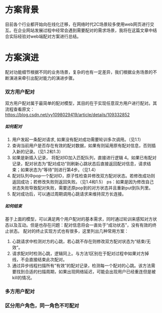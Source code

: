 # 方案背景
目前各个行业都开始向在线化迁移，在网络时代2C场景较多使用web网页进行交互。在企业网站发展过程中经常会遇到需要配对的需求场景，我将在这篇文章中结合实际经验对web端配对方案进行总结。

# 方案演进
配对功能细节根据不同的业务场景，复杂的也有一定差异，我们根据业务场景的不断演进来牵引出配对能力的演进步骤。

### 双方用户配对

双方用户配对属于最简单的配对模型，其目的在于实现任意双方用户进行配对。其流程查看原文：https://blog.csdn.net/yy1098029419/article/details/109332852
##### 如何配对
1. 用户发起一条配对请求, 如果没有配对成功需要轮训多次调用。（见1.1）
2. 查询当前用户是否存在有效的配对数据，如果有则延用原有配对信息，否则插入新的记录。（见1.2和1.3）
3. 如果是新插入记录， 将配对ID加入匹配队列，直接进行逻辑 4。如果已有配对记录，配对状态为“配对成功”则刷新心跳状态后直接返回配对信息，请求结束；如果状态为“等待”则进行第4步。（见1.4）
4. 配对队列中pop一个配对ID，原子性检查并修改双方配对状态。若修改成功则返回成功；若修改失败则返回失败。（见1.4和1.5）
		ps：如果是因为修改自己状态失败导致配对失败，需要还原pop到的对方状态并且重新put到队列里。
6. 配对成功后，可以通过周期调用心跳请求来维持双方长连接。
##### 如何结束
基于上面的模型，可以满足两个用户配对的基本需求，同时通过轮训来感知对方状态以及互动。但是也存在问题：配对信息将会一直处于“成功状态”，没有有效的终止状态。
配对的终止实现方式也有很多，这里列出几种常用方案：
1. 心跳请求中检测对方的心跳，若心跳不存在则修改双方配对状态为“结束/无效”。
2. 请求配对时检测心跳，逻辑同上。与方法1区别在于配对过程中如果对方掉线，不会直接结束此次配对。
3. 通过异步线程扫描所有“有效”的配对记录，检测每一个配对的心跳。该方法需要找到合适的扫描周期，如果出现网络延迟，可能会出现用户已经重连但是被kill的情况。

### 多方用户配对
### 区分用户角色，同一角色不可配对
